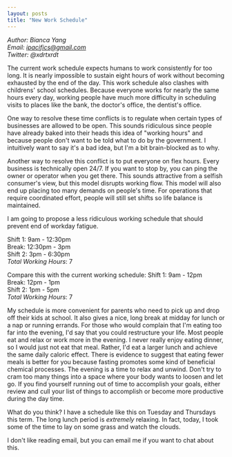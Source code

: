 ```yaml
---
layout: posts
title: "New Work Schedule"
---
```

*Author: Bianca Yang*<br>
*Email: ipacifics@gmail.com*<br>
*Twitter: @xdrtxrdt*<br>

The current work schedule expects humans to work consistently for too long.
It is nearly impossible to sustain eight hours of work without becoming
exhausted by the end of the day. This work schedule also clashes with
childrens' school schedules. Because everyone works for nearly the same hours
every day, working people have much more difficulty in scheduling visits to
places like the bank, the doctor's office, the dentist's office.

One way to resolve these time conflicts is to regulate when certain types of
businesses are allowed to be open. This sounds ridiculous since people have
already baked into their heads this idea of "working hours" and because people
don't want to be told what to do by the government. I intuitively want to say
it's a bad idea, but I'm a bit brain-blocked as to why.

Another way to resolve this conflict is to put everyone on flex hours. Every
business is technically open 24/7. If you want to stop by, you can ping the
owner or operator when you get there. This sounds attractive from a selfish
consumer's view, but this model disrupts working flow. This model will also
end up placing too many demands on people's time. For operations that require
coordinated effort, people will still set shifts so life balance is maintained.

I am going to propose a less ridiculous working schedule that should prevent
end of workday fatigue.

Shift 1: 9am - 12:30pm<br>
Break: 12:30pm - 3pm<br>
Shift 2: 3pm - 6:30pm<br>
*Total Working Hours*: 7

Compare this with the current working schedule:
Shift 1: 9am - 12pm<br>
Break: 12pm - 1pm<br>
Shift 2: 1pm - 5pm<br>
*Total Working Hours*: 7


My schedule is more convenient for parents who need to pick up and drop off
their kids at school. It also gives a nice, long break at midday for lunch or
a nap or running errands. For those who would complain that I'm eating too
far into the evening, I'd say that you could restructure your life. Most
people eat and relax or work more in the evening. I never really enjoy
eating dinner, so I would just not eat that meal. Rather, I'd eat a larger
lunch and achieve the same daily caloric effect. There is evidence to
suggest that eating fewer meals is better for you because fasting promotes
some kind of beneficial chemical processes. The evening is a time to relax
and unwind. Don't try to cram too many things into a space where your body
wants to loosen and let go. If you find yourself running out of time to
accomplish your goals, either review and cull your list of things to
accomplish or become more productive during the day time.

What do you think? I have a schedule like this on Tuesday and Thursdays this
term. The long lunch period is *extremely* relaxing. In fact, today, I took
some of the time to lay on some grass and watch the clouds.


I don't like reading email, but you can email me if you want to chat about
this.
